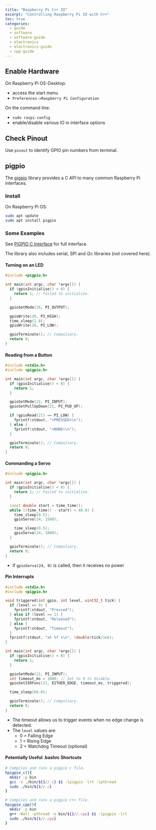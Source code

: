 ```yaml
---
title: "Raspberry Pi C++ IO"
excerpt: "Controlling Raspberry Pi IO with C++"
toc: true
categories:
  - guide
  - software
  - software-guide
  - electronics
  - electronics-guide
  - cpp-guide
---
```


## Enable Hardware

On Raspberry Pi OS-Desktop:
* access the start menu 
* `Preferences->Raspberry Pi Configuration`

On the command line: 
* `sudo raspi-config`
* enable/disable various IO in interface options

## Check Pinout

Use `pinout` to identify GPIO pin numbers from terminal.

## pigpio

The [pigpio](http://abyz.me.uk/rpi/pigpio/cif.html) library provides a C API to many common Raspberry Pi interfaces.

### Install

On Raspberry Pi OS:

```sh
sudo apt update
sudo apt install pigpio
```

### Some Examples

See [PiGPIO C Interface](http://abyz.me.uk/rpi/pigpio/cif.html) for full interface.

The library also includes serial, SPI and i2c libraries (not covered here).

#### Turning on an LED

```cpp
#include <pigpio.h>

int main(int argc, char *argv[]) {
  if (gpioInitialise() < 0) {
    return 1; // Failed to initialize.
  }

  gpioSetMode(26, PI_OUTPUT);

  gpioWrite(26, PI_HIGH);
  time_sleep(1.0);
  gpioWrite(26, PI_LOW);

  gpioTerminate(); // Compulsary.
  return 0;
}
```

#### Reading from a Button

```cpp
#include <stdio.h>
#include <pigpio.h>

int main(int argc, char *argv[]) {
  if (gpioInitialise() < 0) {
    return 1;
  }

  gpioSetMode(21, PI_INPUT);
  gpioSetPullUpDown(21, PI_PUD_UP);

  if (gpioRead(21) == PI_LOW) {
    fprintf(stdout, "<PRESSED>\n");
  } else {
    fprintf(stdout, "<NONE>\n");
  }

  gpioTerminate(); // Compulsary.
  return 0;
}
```

#### Commanding a Servo

```cpp
#include <pigpio.h>

int main(int argc, char *argv[]) {
  if (gpioInitialise() < 0) {
    return 1; // Failed to initialize.
  }

  const double start = time_time();
  while ((time_time() - start) < 60.0) {
    time_sleep(0.5);
    gpioServo(24, 1500);

    time_sleep(0.5);
    gpioServo(24, 1800);
  }

  gpioTerminate(); // Compulsary.
  return 0;
}
```

* If `gpioServo(24, 0)` is called, then it receives no power

#### Pin Interrupts

```cpp
#include <stdio.h>
#include <pigpio.h>

void triggered(int gpio, int level, uint32_t tick) {
  if (level == 0) {
    fprintf(stdout, "Pressed");
  } else if (level == 1) {
    fprintf(stdout, "Released");
  } else {
    fprintf(stdout, "Timeout");
  }
  fprintf(stdout, "at %f s\n", (double)tick/1e6);
}

int main(int argc, char *argv[]) {
  if (gpioInitialise() < 0) {
    return 1;
  }

  gpioSetMode(21, PI_INPUT);
  int timeout_ms = 1000; // Set to 0 to disable.
  gpioSetISRFunc(21, EITHER_EDGE, timeout_ms, triggered);

  time_sleep(60.0);

  gpioTerminate(); // Compulsary.
  return 0;
}
```

* The timeout allows us to trigger events when no edge change is detected.
* The `level` values are:
  * 0 = Falling Edge
  * 1 = Rising Edge
  * 2 = Watchdog Timeout (optional)

#### Potentially Useful .bashrc Shortcuts

```sh
# Compiles and runs a pigpio c file.
hpigpio_c(){
  mkdir -p bin
  gcc -o ./bin/${1//.c} $1 -lpigpio -lrt -lpthread
  sudo ./bin/${1//.c}
}

# Compiles and runs a pigpio c++ file.
hpigpio_cpp(){
  mkdir -p bin
  g++ -Wall -pthread -o bin/${1//.cpp} $1 -lpigpio -lrt 
  sudo ./bin/${1//.cpp}
}
```
